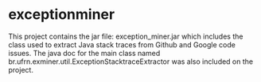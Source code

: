 exceptionminer
==============

This project contains the jar file: exception_miner.jar which includes the class used to extract
Java stack traces from Github and Google code issues. The java doc for the main class named br.ufrn.exminer.util.ExceptionStacktraceExtractor was also included on the project. 

